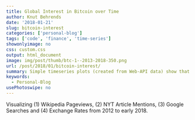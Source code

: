 ```yaml
---
title: Global Interest in Bitcoin over Time
author: Knut Behrends
date: '2018-01-21'
slug: bitcoin-interest
categories: ['personal-blog']
tags: ['code', 'finance', 'time-series']
showonlyimage: no
css: custom.css
output: html_document
image: img/post/thumb/btc-1--2013-2018-350.png
url: /post/2018/01/bitcoin-interest/
summary: Simple timeseries plots (created from Web-API data) show that these three are strongly correlated.
keywords:
  - Personal-Blog
usePhotoswipe: no
---
```


Visualizing (1) Wikipedia Pageviews, (2) NYT Article Mentions, (3) Google Searches and (4) Exchange Rates from 2012 to early 2018.